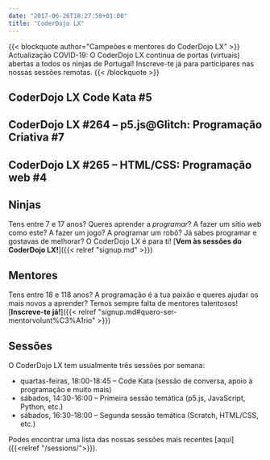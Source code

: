 ```yaml
---
date: "2017-06-26T18:27:58+01:00"
title: "CoderDojo LX"
---
```


{{< blockquote author="Campeões e mentores do CoderDojo LX" >}}
Actualização COVID-19: O CoderDojo LX continua de portas (virtuais) abertas a todos os ninjas de Portugal! Inscreve-te já para participares nas nossas sessões remotas.
{{< /blockquote >}}

## CoderDojo LX Code Kata #5

<div id="eventbrite-widget-container-108827481928"></div>

<script src="https://www.eventbrite.pt/static/widgets/eb_widgets.js"></script>

<script type="text/javascript">
    var exampleCallback = function() {
        console.log('Order complete!');
    };

    window.EBWidgets.createWidget({
        // Required
        widgetType: 'checkout',
        eventId: '108827481928',
        iframeContainerId: 'eventbrite-widget-container-108827481928',

        // Optional
        iframeContainerHeight: 425,  // Widget height in pixels. Defaults to a minimum of 425px if not provided
        onOrderComplete: exampleCallback  // Method called when an order has successfully completed
    });
</script>

## CoderDojo LX #264 – p5.js@Glitch: Programação Criativa #7

<div id="eventbrite-widget-container-108889920684"></div>

<script src="https://www.eventbrite.pt/static/widgets/eb_widgets.js"></script>

<script type="text/javascript">
    var exampleCallback = function() {
        console.log('Order complete!');
    };

    window.EBWidgets.createWidget({
        // Required
        widgetType: 'checkout',
        eventId: '108889920684',
        iframeContainerId: 'eventbrite-widget-container-108889920684',

        // Optional
        iframeContainerHeight: 425,  // Widget height in pixels. Defaults to a minimum of 425px if not provided
        onOrderComplete: exampleCallback  // Method called when an order has successfully completed
    });
</script>

## CoderDojo LX #265 – HTML/CSS: Programação web #4

<div id="eventbrite-widget-container-108889890594"></div>

<script src="https://www.eventbrite.pt/static/widgets/eb_widgets.js"></script>

<script type="text/javascript">
    var exampleCallback = function() {
        console.log('Order complete!');
    };

    window.EBWidgets.createWidget({
        // Required
        widgetType: 'checkout',
        eventId: '108889890594',
        iframeContainerId: 'eventbrite-widget-container-108889890594',

        // Optional
        iframeContainerHeight: 425,  // Widget height in pixels. Defaults to a minimum of 425px if not provided
        onOrderComplete: exampleCallback  // Method called when an order has successfully completed
    });
</script>

## Ninjas

Tens entre 7 e 17 anos? Queres aprender a *programar*? A fazer um sítio web como este? A fazer um jogo? A programar um robô?
Já sabes programar e gostavas de melhorar? O CoderDojo LX é para ti! [**Vem às sessões do CoderDojo LX!**]({{< relref "signup.md" >}})

## Mentores

Tens entre 18 e 118 anos? A programação é a tua paixão e queres ajudar os mais novos a aprender? Temos sempre falta de mentores talentosos! [**Inscreve-te já!**]({{< relref "signup.md#quero-ser-mentorvolunt%C3%A1rio" >}})

## Sessões

O CoderDojo LX tem usualmente três sessões por semana:
* quartas-feiras, 18:00-18:45 – Code Kata (sessão de conversa, apoio à programação e muito mais)
* sábados, 14:30-16:00 – Primeira sessão temática (p5.js, JavaScript, Python, etc.)
* sábados, 16:30-18:00 – Segunda sessão temática (Scratch, HTML/CSS, etc.)

Podes encontrar uma lista das nossas sessões mais recentes [aqui]({{<relref "/sessions/">}}).
<!---
Traz um computador portátil (e uma extensão, não vá o diabo tecê-las). Se tiveres um robot Lego, podes trazê-lo também. Ah! e traz um dos teus encarregados de educação, para ele poder também aprender umas coisas :-). (Se tiveres pelo menos 16 anos, podes deixá-lo ficar em casa, desde que tenhas autorização para vir, claro.)

Estamos (quase*) todos os sábados, entre as 15:00 e as 18:00, no IADE – Universidade Europeia. O espaço é óptimo e está bem perto do centro de Lisboa.

É muito importante chegares a horas às sessões especiais, incluindo a tua primeira sessão. A tua primeira sessão, aliás, deve ser preparada com algum cuidado. Segue estas instruções!

Se vieres para desenvolver os teus próprios projectos, então podes chegar quando quiseres: há tempo suficiente para fazer coisas interessantes mesmo que um dia só consigas chegar a meio da sessão!
* Ocasionalmente, em ocasiões de férias ou quando temos sessões especiais noutros locais, as sessões regulares ao sábado não se realizam.
  
-->
